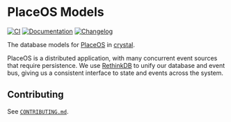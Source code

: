 # PlaceOS Models

[![CI](https://github.com/PlaceOS/models/actions/workflows/ci.yml/badge.svg)](https://github.com/PlaceOS/models/actions/workflows/ci.yml)
[![Documentation](https://img.shields.io/badge/Documentation-available-github.svg)](https://placeos.github.io/models)
[![Changelog](https://img.shields.io/badge/Changelog-available-github.svg)](/CHANGELOG.md)

The database models for [PlaceOS](https://place.technology/) in [crystal](https://crystal-lang.org/).

PlaceOS is a distributed application, with many concurrent event sources that require persistence.
We use [RethinkDB](https://rethinkdb.com) to unify our database and event bus, giving us a consistent interface to state and events across the system.

## Contributing

See [`CONTRIBUTING.md`](./CONTRIBUTING.md).
